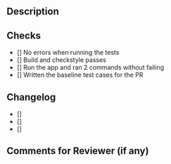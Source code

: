 ## Description
<!--
Describe the pull request and what it does
1. What is this implementing
2. How is it being implemented
3. Why is this being implemented
-->

## Checks
- [] No errors when running the tests
- [] Build and checkstyle passes
- [] Run the app and ran 2 commands without failing
- [] Written the baseline test cases for the PR

## Changelog
- []
- []
- []

## Comments for Reviewer (if any)
